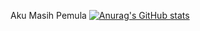 Aku Masih Pemula
[![Anurag's GitHub stats](https://github-readme-stats.vercel.app/api?username=hylmithecoder&show_icons=true&theme=gruvbox)](https://github.com/hylmithecoder/github-readme-stats)
